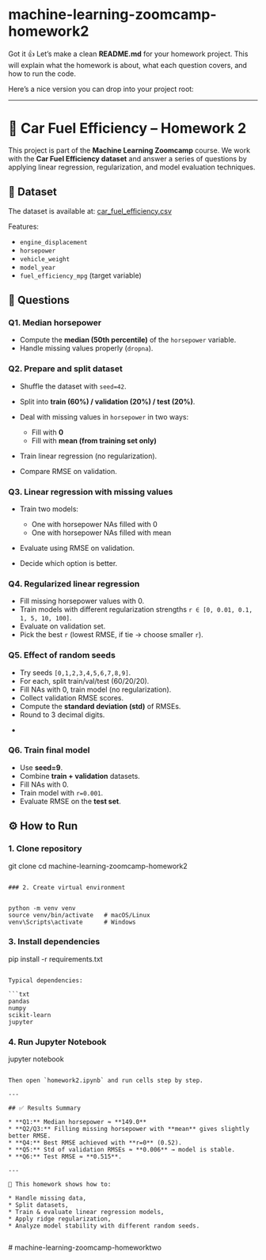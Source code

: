# machine-learning-zoomcamp-homework2

Got it 👍 Let’s make a clean **README.md** for your homework project. This will explain what the homework is about, what each question covers, and how to run the code.

Here’s a nice version you can drop into your project root:

---

# 🚗 Car Fuel Efficiency – Homework 2

This project is part of the **Machine Learning Zoomcamp** course.
We work with the **Car Fuel Efficiency dataset** and answer a series of questions by applying linear regression, regularization, and model evaluation techniques.

## 📂 Dataset

The dataset is available at:
[car_fuel_efficiency.csv](https://raw.githubusercontent.com/alexeygrigorev/datasets/master/car_fuel_efficiency.csv)

Features:

- `engine_displacement`
- `horsepower`
- `vehicle_weight`
- `model_year`
- `fuel_efficiency_mpg` (target variable)

## 📝 Questions

### **Q1. Median horsepower**

- Compute the **median (50th percentile)** of the `horsepower` variable.
- Handle missing values properly (`dropna`).

### **Q2. Prepare and split dataset**

- Shuffle the dataset with `seed=42`.
- Split into **train (60%) / validation (20%) / test (20%)**.
- Deal with missing values in `horsepower` in two ways:

  - Fill with **0**
  - Fill with **mean (from training set only)**

- Train linear regression (no regularization).
- Compare RMSE on validation.

### **Q3. Linear regression with missing values**

- Train two models:

  - One with horsepower NAs filled with 0
  - One with horsepower NAs filled with mean

- Evaluate using RMSE on validation.
- Decide which option is better.

### **Q4. Regularized linear regression**

- Fill missing horsepower values with 0.
- Train models with different regularization strengths `r ∈ [0, 0.01, 0.1, 1, 5, 10, 100]`.
- Evaluate on validation set.
- Pick the best `r` (lowest RMSE, if tie → choose smaller `r`).

### **Q5. Effect of random seeds**

- Try seeds `[0,1,2,3,4,5,6,7,8,9]`.
- For each, split train/val/test (60/20/20).
- Fill NAs with 0, train model (no regularization).
- Collect validation RMSE scores.
- Compute the **standard deviation (std)** of RMSEs.
- Round to 3 decimal digits.

*

### **Q6. Train final model**

- Use **seed=9**.
- Combine **train + validation** datasets.
- Fill NAs with 0.
- Train model with `r=0.001`.
- Evaluate RMSE on the **test set**.

## ⚙️ How to Run

### 1. Clone repository

git clone <your-repo-link>
cd machine-learning-zoomcamp-homework2

```

### 2. Create virtual environment


python -m venv venv
source venv/bin/activate   # macOS/Linux
venv\Scripts\activate      # Windows
```

### 3. Install dependencies

pip install -r requirements.txt

````

Typical dependencies:

```txt
pandas
numpy
scikit-learn
jupyter
````

### 4. Run Jupyter Notebook

jupyter notebook

```

Then open `homework2.ipynb` and run cells step by step.

---

## ✅ Results Summary

* **Q1:** Median horsepower ≈ **149.0**
* **Q2/Q3:** Filling missing horsepower with **mean** gives slightly better RMSE.
* **Q4:** Best RMSE achieved with **r=0** (0.52).
* **Q5:** Std of validation RMSEs ≈ **0.006** → model is stable.
* **Q6:** Test RMSE ≈ **0.515**.

---

📌 This homework shows how to:

* Handle missing data,
* Split datasets,
* Train & evaluate linear regression models,
* Apply ridge regularization,
* Analyze model stability with different random seeds.


```
#   m a c h i n e - l e a r n i n g - z o o m c a m p - h o m e w o r k t w o  
 